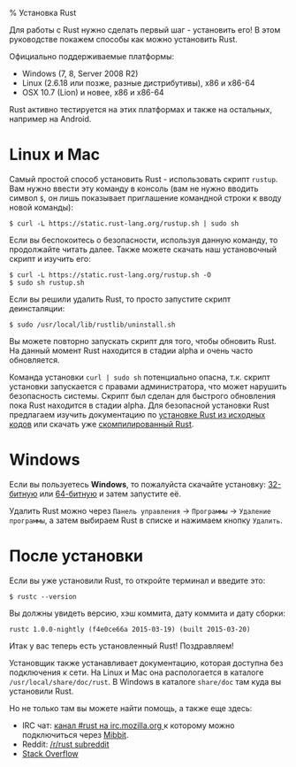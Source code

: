 % Установка Rust

Для работы с Rust нужно сделать первый шаг - установить его! В этом руководстве покажем способы как можно установить Rust.

Официально поддерживаемые платформы:
* Windows (7, 8, Server 2008 R2)
* Linux (2.6.18 или позже, разные дистрибутивы), x86 и x86-64
* OSX 10.7 (Lion) и новее, x86 и x86-64

Rust активно тестируется на этих платформах и также на остальных, например на Android.

# Linux и Mac

Самый простой способ установить Rust - использовать скрипт `rustup`. Вам нужно ввести эту команду в консоль (вам не нужно вводить символ `$`, он лишь показывает приглашение командной строки к вводу новой команды):

```
$ curl -L https://static.rust-lang.org/rustup.sh | sudo sh
```

Если вы беспокоитесь о безопасности, используя данную команду, то продолжайте читать далее. Также можете скачать наш установочный скрипт и изучить его:

```
$ curl -L https://static.rust-lang.org/rustup.sh -O
$ sudo sh rustup.sh
```

Если вы решили удалить Rust, то просто запустите скрипт деинсталяции:

```
$ sudo /usr/local/lib/rustlib/uninstall.sh
```

Вы можете повторно запускать скрипт для того, чтобы обновить Rust. На данный момент Rust находится в стадии alpha и очень часто обновляется.

Команда установки `curl | sudo sh` потенциально опасна, т.к. скрипт установки запускается с правами администратора, что может нарушить безопасность системы. Скрипт был сделан для быстрого обновления пока Rust находится в стадии alpha. Для безопасной установки Rust предлагаем изучить документацию по [установке Rust из исходных кодов](https://github.com/rust-lang/rust#building-from-source) или скачать уже [скомпилированный Rust](http://www.rust-lang.org/install.html).

# Windows

Если вы пользуетесь **Windows**, то пожалуйста скачайте установку: [32-битную](https://static.rust-lang.org/dist/rust-nightly-i686-pc-windows-gnu.exe) или [64-битную](https://static.rust-lang.org/dist/rust-nightly-x86_64-pc-windows-gnu.exe) и затем запустите её.

Удалить Rust можно через `Панель управления` -> `Программы` -> `Удаление программы`, а затем выбираем Rust в списке и нажимаем кнопку `Удалить`.

# После установки

Если вы уже установили Rust, то откройте терминал и введите это:

```
$ rustc --version
```

Вы должны увидеть версию, хэш коммита, дату коммита и дату сборки:

```
rustc 1.0.0-nightly (f4e0ce66a 2015-03-19) (built 2015-03-20)
```

Итак у вас теперь есть установленный Rust! Поздравляем!

Установщик также устанавливает документацию, которая доступна без подключения к сети. На Linux и Mac она распологается в каталоге `/usr/local/share/doc/rust`. В Windows в каталоге `share/doc` там куда вы установили Rust.

Но не только там вы можете найти помощь, а также еще здесь:
* IRC чат: [канал #rust на irc.mozilla.org ](irc://irc.mozilla.org/#rust) к которому можно подключиться через [Mibbit](http://chat.mibbit.com/?server=irc.mozilla.org&channel=%23rust).
* Reddit: [/r/rust subreddit](http://www.reddit.com/r/rust)
* [Stack Overflow](http://stackoverflow.com/questions/tagged/rust)
